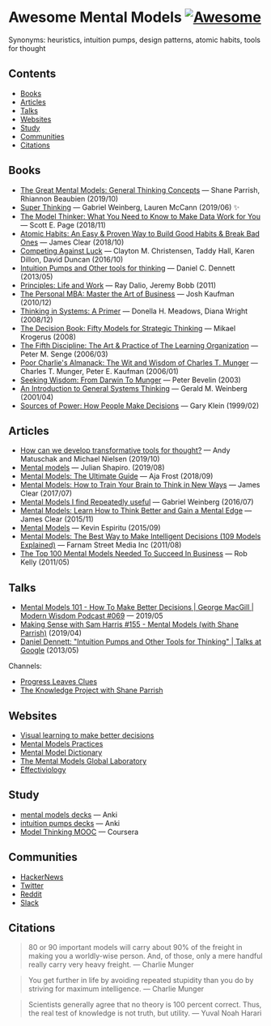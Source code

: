# Awesome Mental Models [![Awesome](https://awesome.re/badge-flat2.svg)](https://awesome.re)

Synonyms: heuristics, intuition pumps, design patterns, atomic habits, tools for thought

## Contents

- [Books](#books)
- [Articles](#articles)
- [Talks](#talks)
- [Websites](#websites)
- [Study](#study)
- [Communities](#communities)
- [Citations](#citations)

## Books

* [The Great Mental Models: General Thinking
  Concepts](https://www.goodreads.com/book/show/44245196-the-great-mental-models)
  — Shane Parrish, Rhiannon Beaubien (2019/10)
* [Super Thinking](https://www.goodreads.com/book/show/40664390-super-thinking)
  — Gabriel Weinberg, Lauren McCann (2019/06) :sparkles:
* [The Model Thinker: What You Need to Know to Make Data Work for You](https://www.goodreads.com/book/show/39088592-the-model-thinker)
  — Scott E.  Page (2018/11)
* [Atomic Habits: An Easy & Proven Way to Build Good Habits & Break Bad
  Ones](https://www.goodreads.com/book/show/40121378-atomic-habits) — James
  Clear (2018/10)
* [Competing Against
  Luck](https://www.goodreads.com/book/show/28820024-competing-against-luck) —
  Clayton M. Christensen, Taddy Hall, Karen Dillon, David Duncan (2016/10)
* [Intuition Pumps and Other tools for
  thinking](https://www.goodreads.com/book/show/18378002-intuition-pumps-and-other-tools-for-thinking)
  — Daniel C. Dennett (2013/05)
* [Principles: Life and
  Work](https://www.goodreads.com/book/show/34536488-principles) — Ray Dalio,
  Jeremy Bobb (2011)
* [The Personal MBA: Master the Art of
  Business](https://www.goodreads.com/book/show/9512985-the-personal-mba) — Josh
  Kaufman (2010/12)
* [Thinking in Systems: A
  Primer](https://www.goodreads.com/book/show/3828902-thinking-in-systems) —
  Donella H. Meadows, Diana Wright (2008/12)
* [The Decision Book: Fifty Models for Strategic
  Thinking](https://www.goodreads.com/book/show/9793361-the-decision-book) —
  Mikael Krogerus (2008)
* [The Fifth Discipline: The Art & Practice of The Learning
  Organization](https://www.goodreads.com/book/show/255127.The_Fifth_Discipline) —
  Peter M. Senge (2006/03)
* [Poor Charlie's Almanack: The Wit and Wisdom of Charles T. Munger](https://www.goodreads.com/book/show/944652.Poor_Charlie_s_Almanack) —
  Charles T. Munger, Peter E. Kaufman (2006/01)
* [Seeking Wisdom: From Darwin To Munger](https://www.goodreads.com/book/show/1995421.Seeking_Wisdom)
  — Peter Bevelin (2003)
* [An Introduction to General Systems
  Thinking](https://www.goodreads.com/book/show/583766.An_Introduction_to_General_Systems_Thinking)
  — Gerald M. Weinberg (2001/04)
* [Sources of Power: How People Make
  Decisions](https://www.goodreads.com/book/show/65229.Sources_of_Power) — Gary
  Klein (1999/02)

## Articles

* [How can we develop transformative tools for
  thought?](https://numinous.productions/ttft/) — Andy Matuschak and Michael
  Nielsen (2019/10)
* [Mental models](https://www.julian.com/blog/mental-model-examples) — Julian
  Shapiro. (2019/08)
* [Mental Models: The Ultimate
  Guide](https://blog.hubspot.com/marketing/mental-models) — Aja Frost (2018/09)
* [Mental Models: How to Train Your Brain to Think in New
  Ways](https://jamesclear.com/feynman-mental-models) — James Clear (2017/07)
* [Mental Models I find Repeatedly
  useful](https://medium.com/@yegg/mental-models-i-find-repeatedly-useful-936f1cc405d)
  — Gabriel Weinberg (2016/07)
* [Mental Models: Learn How to Think Better and Gain a Mental
  Edge](https://jamesclear.com/mental-models) — James Clear (2015/11)
* [Mental Models](https://www.kevinespiritu.com/mental-models/) — Kevin Espiritu
  (2015/09)
* [Mental Models: The Best Way to Make Intelligent Decisions (109 Models
  Explained)](https://fs.blog/mental-models/) — Farnam Street Media Inc
  (2011/08)
* [The Top 100 Mental Models Needed To Succeed In
  Business](http://robdkelly.com/blog/mental-models/a-list-of-top-100-mental-models-for-business/)
  — Rob Kelly (2011/05)

## Talks

* [Mental Models 101 - How To Make Better Decisions | George MacGill | Modern
  Wisdom Podcast #069](https://www.youtube.com/watch?v=m_56L8EGLIk) — 2019/05
* [Making Sense with Sam Harris #155 - Mental Models (with Shane
  Parrish)](https://www.youtube.com/watch?v=xYoecW3j7u0) (2019/04)
* [Daniel Dennett: "Intuition Pumps and Other Tools for Thinking" | Talks at
  Google](https://www.youtube.com/watch?v=4Q_mY54hjM0) (2013/05)

Channels:

* [Progress Leaves Clues](https://www.youtube.com/channel/UCqwv2pNwm2toS7IzZrvLGPA)
* [The Knowledge Project with Shane
  Parrish](https://fs.blog/the-knowledge-project/)

## Websites

* [Visual learning to make better decisions](https://www.enchanting.io/)
* [Mental Models Practices](https://mmpractices.com/)
* [Mental Model Dictionary](https://www.mentalmodeldictionary.com/)
* [The Mental Models Global Laboratory](https://www.modeltheory.org/)
* [Effectiviology](https://effectiviology.com/start-here/)

## Study

* [mental models decks](https://ankiweb.net/shared/decks/mental%20model) — Anki
* [intuition pumps decks](https://ankiweb.net/shared/decks/intuition%20pump) —
  Anki
* [Model Thinking MOOC](https://www.coursera.org/learn/model-thinking) —
  Coursera

## Communities

* [HackerNews](https://news.ycombinator.com/)
* [Twitter](https://twitter.com/hashtag/MentalModels)
* [Reddit](https://www.reddit.com/r/mentalmodels)
* [Slack](https://join.slack.com/t/mental-modelshq/shared_invite/enQtODAyMzQyOTg4NzA5LWE0ZWMyZGNmMzRiMzVkOWUzYTc3MjBhODcyODk5MzQ1NTBmMjE4YzQzOTYyYTRmMjBhZmJkYjJjZDNiZDM1YTU)

## Citations

> 80 or 90 important models will carry about 90% of the freight in making you a worldly-wise person. And, of those, only a mere handful really carry very heavy freight.
> — Charlie Munger

> You get further in life by avoiding repeated stupidity than you do by striving for maximum intelligence.
> — Charlie Munger

> Scientists generally agree that no theory is 100 percent correct. Thus, the real test of knowledge is not truth, but utility.
> — Yuval Noah Harari
